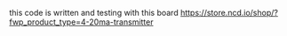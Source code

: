 this code is written and testing with this board
https://store.ncd.io/shop/?fwp_product_type=4-20ma-transmitter
